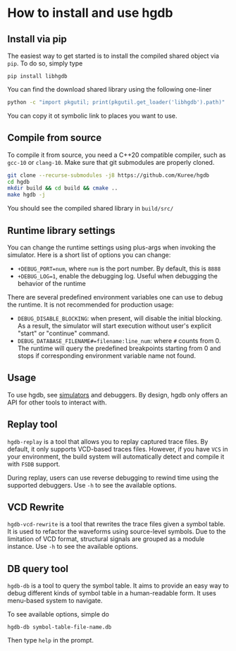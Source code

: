 # How to install and use hgdb

## Install via pip
The easiest way to get started is to install the compiled shared object
via ``pip``. To do so, simply type

```
pip install libhgdb
```

You can find the download shared library using the following one-liner

```bash
python -c "import pkgutil; print(pkgutil.get_loader('libhgdb').path)"
```

You can copy it ot symbolic link to places you want to use.

## Compile from source

To compile it from source, you need a C++20 compatible compiler, such as
`gcc-10` or `clang-10`. Make sure that git submodules are properly cloned.

```bash
git clone --recurse-submodules -j8 https://github.com/Kuree/hgdb
cd hgdb
mkdir build && cd build && cmake ..
make hgdb -j
```
You should see the compiled shared library in `build/src/`


## Runtime library settings

You can change the runtime settings using plus-args when invoking the simulator. Here is
a short list of options you can change:

- `+DEBUG_PORT=num`, where ``num`` is the port number. By default, this is `8888`
- `+DEBUG_LOG=1`, enable the debugging log. Useful when debugging the behavior of the
  runtime

There are several predefined environment variables one can use to debug the runtime. It
is not recommended for production usage:

- `DEBUG_DISABLE_BLOCKING`: when present, will disable the initial blocking. As a result,
  the simulator will start execution without user's explicit "start" or "continue"
  command.
- `DEBUG_DATABASE_FILENAME#=filename:line_num`: where `#` counts from 0. The runtime will
  query the predefined breakpoints starting from 0 and stops if corresponding environment
  variable name not found.

## Usage
To use hgdb, see [simulators](simulator.md) and debuggers. By design, hgdb only offers an API for other tools to
interact with.


## Replay tool
`hgdb-replay` is a tool that allows you to replay captured trace files. By default, it only supports VCD-based traces
files. However, if you have `VCS` in your environment, the build system will automatically detect and compile it with
`FSDB` support.

During replay, users can use reverse debugging to rewind time using the supported debuggers. Use `-h` to see the
available options.

## VCD Rewrite
`hgdb-vcd-rewrite` is a tool that rewrites the trace files given a symbol table. It is used to refactor the waveforms
using source-level symbols. Due to the limitation of VCD format, structural signals are grouped as a module instance.
Use `-h` to see the available options.

## DB query tool
`hgdb-db` is a tool to query the symbol table. It aims to provide an easy way to debug different kinds of symbol
table in a human-readable form. It uses menu-based system to navigate.

To see available options, simple do

```
hgdb-db symbol-table-file-name.db
```

Then type `help` in the prompt.
